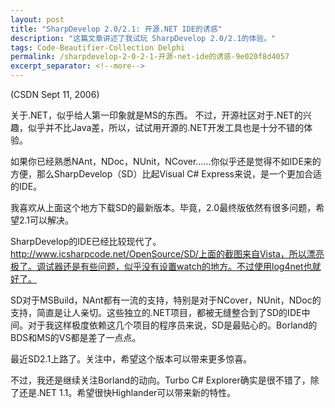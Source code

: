 ```yaml
---
layout: post
title: "SharpDevelop 2.0/2.1: 开源.NET IDE的诱惑"
description: "这篇文章讲述了我试玩 SharpDevelop 2.0/2.1的体验。"
tags: Code-Beautifier-Collection Delphi
permalink: /sharpdevelop-2-0-2-1-开源-net-ide的诱惑-9e020f8d4057
excerpt_separator: <!--more-->
---
```

(CSDN Sept 11, 2006)

关于.NET，似乎给人第一印象就是MS的东西。 不过，开源社区对于.NET的兴趣，似乎并不比Java差，所以，试试用开源的.NET开发工具也是十分不错的体验。

如果你已经熟悉NAnt，NDoc，NUnit，NCover……你似乎还是觉得不如IDE来的方便，那么SharpDevelop（SD）比起Visual C# Express来说，是一个更加合适的IDE。
<!--more-->

我喜欢从上面这个地方下载SD的最新版本。毕竟，2.0最终版依然有很多问题，希望2.1可以解决。

SharpDevelop的IDE已经比较现代了。http://www.icsharpcode.net/OpenSource/SD/上面的截图来自Vista，所以漂亮极了。调试器还是有些问题，似乎没有设置watch的地方。不过使用log4net也就好了。

SD对于MSBuild，NAnt都有一流的支持，特别是对于NCover，NUnit，NDoc的支持，简直是让人亲切。这些独立的.NET项目，都被无缝整合到了SD的IDE中间。对于我这样极度依赖这几个项目的程序员来说，SD是最贴心的。Borland的BDS和MS的VS都是差了一点点。

最近SD2.1上路了。关注中，希望这个版本可以带来更多惊喜。

不过，我还是继续关注Borland的动向。Turbo C# Explorer确实是很不错了，除了还是.NET 1.1。希望很快Highlander可以带来新的特性。
